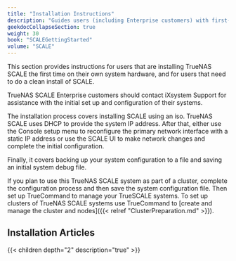 ```yaml
---
title: "Installation Instructions"
description: "Guides users (including Enterprise customers) with first-time TrueNAS SCALE installations."
geekdocCollapseSection: true
weight: 30
book: "SCALEGettingStarted"
volume: "SCALE"
---
```


This section provides instructions for users that are installing TrueNAS SCALE the first time on their own system hardware, and for users that need to do a clean install of SCALE. 

TrueNAS SCALE Enterprise customers should contact iXsystem Support for assistance with the initial set up and configuration of their systems.

The installation process covers installing SCALE using an <file>iso</file>. TrueNAS SCALE uses DHCP to provide the system IP address. After that, either use the Console setup menu to reconfigure the primary network interface with a static IP address or use the SCALE UI to make network changes and complete the initial configuration. 

Finally, it covers backing up your system configuration to a file and saving an initial system debug file.

If you plan to use this TrueNAS SCALE system as part of a cluster, complete the configuration process and then save the system configuration file.
Then set up TrueCommand to manage your TrueSCALE systems.
To set up clusters of TrueNAS SCALE systems use TrueCommand to [create and manage the cluster and nodes]({{< relref "ClusterPreparation.md" >}}).

## Installation Articles

{{< children depth="2" description="true" >}}